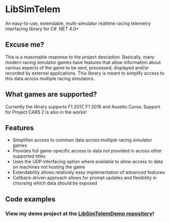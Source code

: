 # LibSimTelem
An easy-to-use, extendable, multi-simulator realtime racing telemetry interfacing library for C# .NET 4.0+

## Excuse me?
This is a reasonable response to the project desciption. Basically, many modern racing simulator games have
features that allow information about various aspects of the game to be sent, processed, displayed and/or
recorded by external applications. This library is meant to simplify access to this data across multiple
racing simulators.

## What games are supported?
Currently the library supports F1 2017, F1 2018 and Assetto Corsa. Support for Project CARS 2 is also in
the works!

## Features
* Simplifies access to common data across multiple racing simulator games
* Provides full game-specific access to data not provided in across other supported titles
* Uses the UDP interfacing option where available to allow access to data on machines not hosting the game
* Extendability allows relatively easy implementation of advanced features
* Callback-driven approach allows for prompt updates and flexibility in choosing which data should be exposed 

## Code examples
### View my demo project at the [LibSimTelemDemo repository](https://github.com/btlanza/LibSimTelemDemo)!
